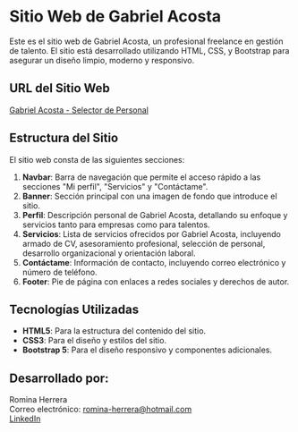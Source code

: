 # Sitio Web de Gabriel Acosta

Este es el sitio web de Gabriel Acosta, un profesional freelance en gestión de talento. El sitio está desarrollado utilizando HTML, CSS, y Bootstrap para asegurar un diseño limpio, moderno y responsivo.

## URL del Sitio Web

[Gabriel Acosta - Selector de Personal](https://romherre.github.io/GabrielAcostaWeb/)

## Estructura del Sitio

El sitio web consta de las siguientes secciones:

1. **Navbar**: Barra de navegación que permite el acceso rápido a las secciones "Mi perfil", "Servicios" y "Contáctame".
2. **Banner**: Sección principal con una imagen de fondo que introduce el sitio.
3. **Perfil**: Descripción personal de Gabriel Acosta, detallando su enfoque y servicios tanto para empresas como para talentos.
4. **Servicios**: Lista de servicios ofrecidos por Gabriel Acosta, incluyendo armado de CV, asesoramiento profesional, selección de personal, desarrollo organizacional y orientación laboral.
5. **Contáctame**: Información de contacto, incluyendo correo electrónico y número de teléfono.
6. **Footer**: Pie de página con enlaces a redes sociales y derechos de autor.

## Tecnologías Utilizadas

- **HTML5**: Para la estructura del contenido del sitio.
- **CSS3**: Para el diseño y estilos del sitio.
- **Bootstrap 5**: Para el diseño responsivo y componentes adicionales.

## Desarrollado por:
Romina Herrera  
Correo electrónico: [romina-herrera@hotmail.com](mailto:romina-herrera@hotmail.com)  
[LinkedIn](https://www.linkedin.com/in/romina-herreramicv/)

